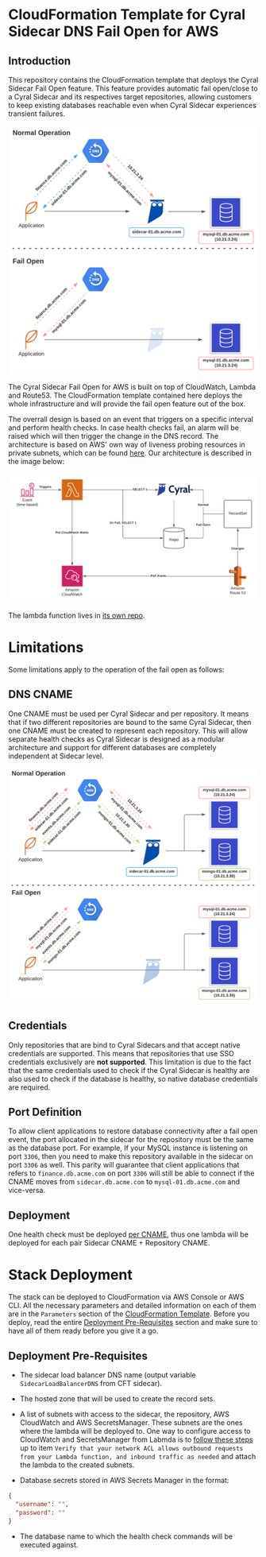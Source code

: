 # CloudFormation Template for Cyral Sidecar DNS Fail Open for AWS

## Introduction

This repository contains the CloudFormation template that deploys the Cyral Sidecar Fail Open feature.
This feature provides automatic fail open/close to a Cyral Sidecar and its respectives target repositories,
allowing customers to keep existing databases reachable even when Cyral Sidecar experiences transient
failures.

![Cyral Sidecar Fail Open - Overview](./img/fail_open_overview.png)

The Cyral Sidecar Fail Open for AWS is built on top of CloudWatch, Lambda and Route53. The CloudFormation 
template contained here deploys the whole infrastructure and will provide the fail open feature out of
the box.

The overrall design is based on an event that triggers on a specific interval and perform health checks.
In case health checks fail, an alarm will be raised which will then trigger the change in the DNS record.
The architecture is based on AWS' own way of liveness probing resources in private subnets, which can be 
found [here](https://aws.amazon.com/blogs/networking-and-content-delivery/performing-route-53-health-checks-on-private-resources-in-a-vpc-with-aws-lambda-and-amazon-cloudwatch/).
Our architecture is described in the image below:

![Cyral Sidecar Fail Open for AWS - Architecture](./img/fail_open_aws.png)


The lambda function lives in [its own repo](https://github.com/cyralinc/health-check-aws).

# Limitations

Some limitations apply to the operation of the fail open as follows:

## DNS CNAME

One CNAME must be used per Cyral Sidecar and per repository. It means that if two different 
repositories are bound to the same Cyral Sidecar, then one CNAME must be created to represent
each repository. This will allow separate health checks as Cyral Sidecar is designed as a
modular architecture and support for different databases are completely independent at
Sidecar level.

![One CNAME per Cyral Sidecar per repository](./img/fail_open_cname_conf.png)

## Credentials

Only repositories that are bind to Cyral Sidecars and that accept native credentials are supported.
This means that repositories that use SSO credentials exclusively are **not supported**. This 
limitation is due to the fact that the same credentials used to check if the Cyral Sidecar is
healthy are also used to check if the database is healthy, so native database credentials are 
required.

## Port Definition

To allow client applications to restore database connectivity after a fail open event, the port
allocated in the sidecar for the repository must be the same as the database port. For example, 
If your MySQL instance is listening on port `3306`, then you need to make this repository 
available in the sidecar on port `3306` as well. This parity will guarantee that client 
applications that refers to `finance.db.acme.com` on port `3306` will still be able to connect
if the CNAME moves from `sidecar.db.acme.com` to `mysql-01.db.acme.com` and vice-versa.

## Deployment

One health check must be deployed [per CNAME](#dns-cname), thus
one lambda will be deployed for each pair Sidecar CNAME + Repository CNAME.


# Stack Deployment

The stack can be deployed to CloudFormation via AWS Console or AWS CLI. All the necessary parameters
and detailed information on each of them are in the `Parameters` section of the 
[CloudFormation Template](./cft_sidecar_failopen.yaml). Before you deploy, read the entire 
[Deployment Pre-Requisites](#deployment-pre-prequisites) section and make sure to have all of them
ready before you give it a go.

## Deployment Pre-Requisites

- The sidecar load balancer DNS name (output variable `SidecarLoadBalancerDNS` from CFT sidecar).

- The hosted zone that will be used to create the record sets.

- A list of subnets with access to the sidecar, the repository, AWS CloudWatch and AWS SecretsManager.
These subnets are the ones where the lambda will be deployed to. One way to configure access to 
CloudWatch and SecretsManager from Labmda is to [follow these steps](https://aws.amazon.com/premiumsupport/knowledge-center/internet-access-lambda-function/) 
up to item `Verify that your network ACL allows outbound requests from your Lambda function, and inbound traffic as needed`
and attach the lambda to the created subnets.

- Database secrets stored in AWS Secrets Manager in the format:

```json
{
  "username": "",
  "password": ""
}
```

- The database name to which the health check commands will be executed against.

